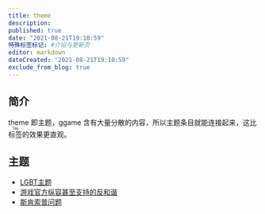 ```yaml
---
title: theme
description:
published: true
date: "2021-08-21T19:10:59"
特殊标签标记: #介绍与更新页
editor: markdown
dateCreated: "2021-08-21T19:10:59"
exclude_from_blog: true
---
```


## 简介

theme 即主题，ggame 含有大量分散的内容，所以主题条目就能连接起来，这比<ruby>标签<rp>(</rp><rt>Tag</rt><rp>)</rp></ruby>的效果更直观。

## 主题

+   [LGBT主题][]
+   [游戏官方纵容甚至支持的反和谐][]
+   [斯肯索普问题][]

[LGBT主题]: /theme/LGBT主题.md
[游戏官方纵容甚至支持的反和谐]: /theme/游戏官方纵容甚至支持的反和谐.md
[斯肯索普问题]: /theme/斯肯索普问题.md
